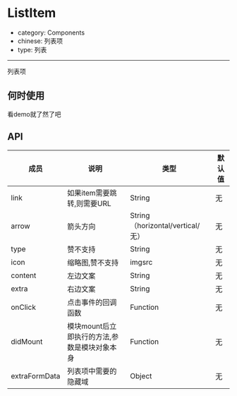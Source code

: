# ListItem

- category: Components
- chinese: 列表项
- type: 列表

---

列表项

## 何时使用

看demo就了然了吧

## API


| 成员        | 说明           | 类型               | 默认值       |
|------------|----------------|--------------------|--------------|
| link       | 如果item需要跳转,则需要URL  | String |   无  |
| arrow      | 箭头方向        | String（horizontal/vertical/无） |   无  |
| type       | 赞不支持        | String |   无  |
| icon       | 缩略图,赞不支持  | imgsrc |   无  |
| content    | 左边文案        | String |   无  |
| extra      | 右边文案        | String |   无  |
| onClick    | 点击事件的回调函数 | Function |   无  |
| didMount   | 模块mount后立即执行的方法,参数是模块对象本身        | Function |   无  |
| extraFormData   | 列表项中需要的隐藏域        | Object |   无  |
